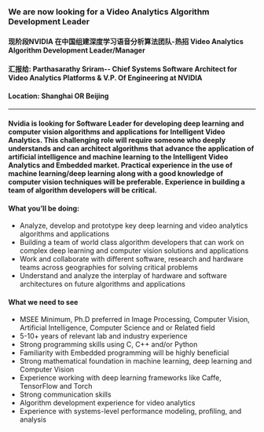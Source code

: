 ### We are now looking for a Video Analytics Algorithm Development Leader

#### 现阶段NVIDIA 在中国组建深度学习语音分析算法团队-热招 Video Analytics Algorithm Development Leader/Manager

#### 汇报给: Parthasarathy Sriram-- Chief Systems Software Architect for Video Analytics Platforms & V.P. Of Engineering at NVIDIA

#### Location: Shanghai OR Beijing
----
#### Nvidia is looking for Software Leader for developing deep learning and computer vision algorithms and applications for Intelligent Video Analytics. This challenging role will require someone who deeply understands and can architect algorithms that advance the application of artificial intelligence and machine learning to the Intelligent Video Analytics and Embedded market. Practical experience in the use of machine learning/deep learning along with a good knowledge of computer vision techniques will be preferable. Experience in building a team of algorithm developers will be critical.

#### What you’ll be doing:

- Analyze, develop and prototype key deep learning and video analytics algorithms and applications
- Building a team of world class algorithm developers that can work on complex deep learning and computer vision solutions and applications
- Work and collaborate with different software, research and hardware teams across geographies for solving critical problems
- Understand and analyze the interplay of hardware and software architectures on future algorithms and applications

#### What we need to see

- MSEE Minimum, Ph.D preferred in Image Processing, Computer Vision, Artificial Intelligence, Computer Science and or Related field
- 5-10+ years of relevant lab and industry experience 
- Strong programming skills using C, C++ and/or Python
- Familiarity with Embedded programming will be highly beneficial
- Strong mathematical foundation in machine learning, deep learning and Computer Vision
- Experience working with deep learning frameworks like Caffe, TensorFlow and Torch
- Strong communication skills
- Algorithm development experience for video analytics
- Experience with systems-level performance modeling, profiling, and analysis
